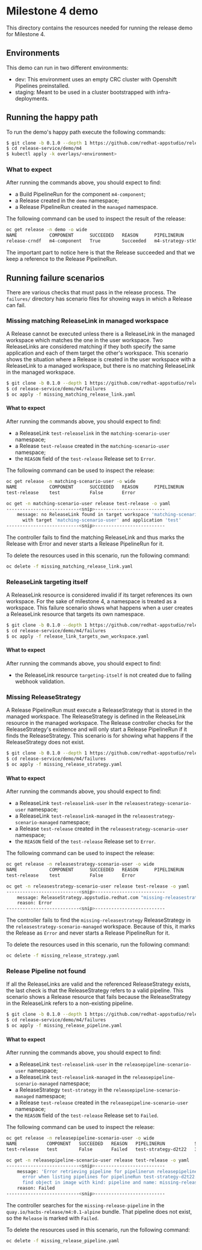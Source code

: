 # Milestone 4 demo

This directory contains the resources needed for running the release demo for Milestone 4.

## Environments

This demo can run in two different environments:

* dev: This environment uses an empty CRC cluster with Openshift Pipelines preinstalled.
* staging: Meant to be used in a cluster bootstrapped with infra-deployments.

## Running the happy path

To run the demo's happy path execute the following commands:

```bash
$ git clone -b 0.1.0 --depth 1 https://github.com/redhat-appstudio/release-service.git
$ cd release-service/demo/m4
$ kubectl apply -k overlays/<environment>
```

### What to expect

After running the commands above, you should expect to find:

* a Build PipelineRun for the component `m4-component`;
* a Release created in the `demo` namespace;
* a Release PipelineRun created in the `managed` namespace.

The following command can be used to inspect the result of the release:
```bash
oc get release -n demo -o wide
NAME            COMPONENT      SUCCEEDED   REASON      PIPELINERUN         START TIME   COMPLETION TIME   AGE
release-crndf   m4-component   True        Succeeded   m4-strategy-stk9q   41s          32s               50s
```

The important part to notice here is that the Release succeeded and that we keep a reference to the Release PipelineRun.

## Running failure scenarios

There are various checks that must pass in the release process.
The `failures/` directory has scenario files for showing ways in which a Release can fail.

### Missing matching ReleaseLink in managed workspace

A Release cannot be executed unless there is a ReleaseLink in the managed workspace which matches the one in the user workspace.
Two ReleaseLinks are considered matching if they both specify the same application and each of them target the other's workspace.
This scenario shows the situation where a Release is created in the user workspace with a ReleaseLink to a managed workspace, but there is no matching ReleaseLink in the managed workspace.

```bash
$ git clone -b 0.1.0 --depth 1 https://github.com/redhat-appstudio/release-service.git
$ cd release-service/demo/m4/failures
$ oc apply -f missing_matching_release_link.yaml
```

#### What to expect

After running the commands above, you should expect to find:

* a ReleaseLink `test-releaselink` in the `matching-scenario-user` namespace;
* a Release `test-release` created in the `matching-scenario-user` namespace;
* the `REASON` field of the `test-release` Release set to `Error`.

The following command can be used to inspect the release:
```bash
oc get release -n matching-scenario-user -o wide
NAME            COMPONENT      SUCCEEDED   REASON      PIPELINERUN         START TIME   COMPLETION TIME   AGE
test-release    test           False       Error                                                          29s
```
```bash
oc get -n matching-scenario-user release test-release -o yaml
---------------------------<snip>--------------------------
    message: no ReleaseLink found in target workspace 'matching-scenario-managed'
      with target 'matching-scenario-user' and application 'test'
---------------------------<snip>--------------------------
```

The controller fails to find the matching ReleaseLink and thus marks the Release with Error and never starts a Release PipelineRun for it.

To delete the resources used in this scenario, run the following command:
```bash
oc delete -f missing_matching_release_link.yaml
```

### ReleaseLink targeting itself

A ReleaseLink resource is considered invalid if its target references its own workspace.
For the sake of milestone 4, a namespace is treated as a workspace.
This failure scenario shows what happens when a user creates a ReleaseLink resource that targets its own namespace.

```bash
$ git clone -b 0.1.0 --depth 1 https://github.com/redhat-appstudio/release-service.git
$ cd release-service/demo/m4/failures
$ oc apply -f release_link_targets_own_workspace.yaml
```

#### What to expect

After running the commands above, you should expect to find:

* the ReleaseLink resource `targeting-itself` is not created due to failing webhook validation.

### Missing ReleaseStrategy

A Release PipelineRun must execute a ReleaseStrategy that is stored in the managed workspace.
The ReleaseStrategy is defined in the ReleaseLink resource in the managed workspace.
The Release controller checks for the ReleaseStrategy's existence and will only start a Release PipelineRun if it finds the ReleaseStrategy.
This scenario is for showing what happens if the ReleaseStrategy does not exist.

```bash
$ git clone -b 0.1.0 --depth 1 https://github.com/redhat-appstudio/release-service.git
$ cd release-service/demo/m4/failures
$ oc apply -f missing_release_strategy.yaml
```

#### What to expect

After running the commands above, you should expect to find:

* a ReleaseLink `test-releaselink-user` in the `releasestrategy-scenario-user` namespace;
* a ReleaseLink `test-releaselink-managed` in the `releasestrategy-scenario-managed` namespace;
* a Release `test-release` created in the `releasestrategy-scenario-user` namespace;
* the `REASON` field of the `test-release` Release set to `Error`.

The following command can be used to inspect the release:
```bash
oc get release -n releasestrategy-scenario-user -o wide
NAME            COMPONENT      SUCCEEDED   REASON      PIPELINERUN         START TIME   COMPLETION TIME   AGE
test-release    test           False       Error                                                          29s
```
```bash
oc get -n releasestrategy-scenario-user release test-release -o yaml
---------------------------<snip>--------------------------
    message: ReleaseStrategy.appstudio.redhat.com "missing-releasestrategy" not found
    reason: Error
---------------------------<snip>--------------------------
```

The controller fails to find the `missing-releasestrategy` ReleaseStrategy in the `releasestrategy-scenario-managed` workspace.
Because of this, it marks the Release as `Error` and never starts a Release PipelineRun for it.

To delete the resources used in this scenario, run the following command:
```bash
oc delete -f missing_release_strategy.yaml
```

### Release Pipeline not found

If all the ReleaseLinks are valid and the referenced ReleaseStrategy exists, the last check is that the ReleaseStrategy refers to a valid pipeline.
This scenario shows a Release resource that fails because the ReleaseStrategy in the ReleaseLink refers to a non-existing pipeline.

```bash
$ git clone -b 0.1.0 --depth 1 https://github.com/redhat-appstudio/release-service.git
$ cd release-service/demo/m4/failures
$ oc apply -f missing_release_pipeline.yaml
```

#### What to expect

After running the commands above, you should expect to find:

* a ReleaseLink `test-releaselink-user` in the `releasepipeline-scenario-user` namespace;
* a ReleaseLink `test-releaselink-managed` in the `releasepipeline-scenario-managed` namespace;
* a ReleaseStrategy `test-strategy` in the `releasepipeline-scenario-managed` namespace;
* a Release `test-release` created in the `releasepipeline-scenario-user` namespace;
* the `REASON` field of the `test-release` Release set to `Failed`.

The following command can be used to inspect the release:
```bash
oc get release -n releasepipeline-scenario-user -o wide
NAME           COMPONENT   SUCCEEDED   REASON   PIPELINERUN           START TIME   COMPLETION TIME   AGE
test-release   test        False       Failed   test-strategy-d2t22   38s          38s               38s
```
```bash
oc get -n releasepipeline-scenario-user release test-release -o yaml
---------------------------<snip>--------------------------
    message: 'Error retrieving pipeline for pipelinerun releasepipeline-scenario-managed/test-strategy-d2t22:
      error when listing pipelines for pipelineRun test-strategy-d2t22: could not
      find object in image with kind: pipeline and name: missing-release-pipeline'
    reason: Failed
---------------------------<snip>--------------------------
```

The controller searches for the `missing-release-pipeline` in the `quay.io/hacbs-release/m4:0.1-alpine` bundle.
That pipeline does not exist, so the `Release` is marked with `Failed`.

To delete the resources used in this scenario, run the following command:
```bash
oc delete -f missing_release_pipeline.yaml
```
